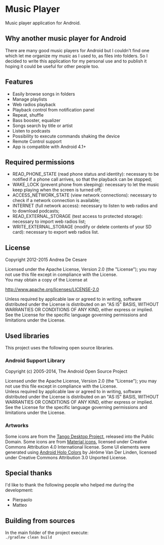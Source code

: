 # Music Player

Music player application for Android.

## Why another music player for Android
There are many good music players for Android but I couldn't find one which let me organize my music as I used to, as files into folders.
So I decided to write this application for my personal use and to publish it hoping it could be useful for other people too.


## Features
- Easily browse songs in folders
- Manage playlists
- Web radios playback
- Playback control from notification panel
- Repeat, shuffle
- Bass booster, equalizer
- Songs search by title or artist
- Listen to podcasts
- Possibility to execute commands shaking the device
- Remote Control support
- App is compatible with Android 4.1+


## Required permissions
- READ\_PHONE\_STATE (read phone status and identity): necessary to be notified if a phone call arrives, so that the playback can be stopped;
- WAKE\_LOCK (prevent phone from sleeping): necessary to let the music keep playing when the screen is turned off;
- ACCESS\_NETWORK\_STATE (view network connections): necessary to check if a network connection is available;
- INTERNET (full network access): necessary to listen to web radios and to download podcasts;
- READ\_EXTERNAL\_STORAGE (test access to protected storage): necessary to import web radios list;
- WRITE\_EXTERNAL\_STORAGE (modify or delete contents of your SD card): necessary to export web radios list.


## License
Copyright 2012-2015 Andrea De Cesare

Licensed under the Apache License, Version 2.0 (the "License");
you may not use this file except in compliance with the License.  
You may obtain a copy of the License at

   http://www.apache.org/licenses/LICENSE-2.0

Unless required by applicable law or agreed to in writing, software
distributed under the License is distributed on an "AS IS" BASIS,
WITHOUT WARRANTIES OR CONDITIONS OF ANY KIND, either express or implied.
See the License for the specific language governing permissions and
limitations under the License.


## Used libraries
This project uses the following open source libraries.

### Android Support Library
Copyright (c) 2005-2014, The Android Open Source Project

Licensed under the Apache License, Version 2.0 (the "License");
you may not use this file except in compliance with the License.  
Unless required by applicable law or agreed to in writing, software
distributed under the License is distributed on an "AS IS" BASIS,
WITHOUT WARRANTIES OR CONDITIONS OF ANY KIND, either express or implied.
See the License for the specific language governing permissions and
limitations under the License.

### Artworks
Some icons are from the [Tango Desktop Project](http://tango.freedesktop.org), released into the Public Domain.
Some icons are from [Material icons](https://www.google.com/design/icons/), licensed under Creative Commons Attribution 4.0 International license.
Some UI elements were generated using [Android Holo Colors](http://android-holo-colors.com) by Jérôme Van Der Linden, licensed under Creative Commons Attribution 3.0 Unported License.


## Special thanks
I'd like to thank the following people who helped me during the development:

- Pierpaolo
- Matteo


## Building from sources
In the main folder of the project execute:  
<code>./gradlew clean build</code>

